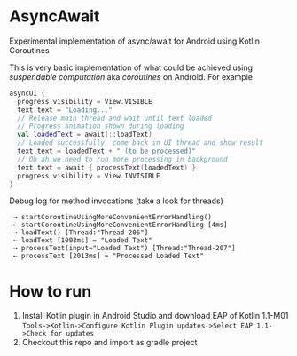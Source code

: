 # AsyncAwait
Experimental implementation of async/await for Android using Kotlin Coroutines

This is very basic implementation of what could be achieved using _suspendable computation_ aka _coroutines_ on Android. 
For example
```Kotlin
asyncUI {
  progress.visibility = View.VISIBLE
  text.text = "Loading..."
  // Release main thread and wait until text loaded
  // Progress animation shown during loading
  val loadedText = await(::loadText)
  // Loaded successfully, come back in UI thread and show result
  text.text = loadedText + " (to be processed)"
  // Oh ah we need to run more processing in background
  text.text = await { processText(loadedText) }
  progress.visibility = View.INVISIBLE
}
```

Debug log for method invocations (take a look for threads)
```
 ⇢ startCoroutineUsingMoreConvenientErrorHandling()
 ⇠ startCoroutineUsingMoreConvenientErrorHandling [4ms]
 ⇢ loadText() [Thread:"Thread-206"]
 ⇠ loadText [1003ms] = "Loaded Text"
 ⇢ processText(input="Loaded Text") [Thread:"Thread-207"]
 ⇠ processText [2013ms] = "Processed Loaded Text"
 ```
 
# How to run
 
 1. Install Kotlin plugin in Android Studio and download EAP of Kotlin 1.1-M01 `Tools->Kotlin->Configure Kotlin Plugin updates->Select EAP 1.1->Check for updates`
 2. Checkout this repo and import as gradle project
